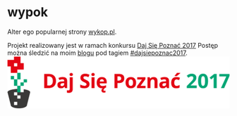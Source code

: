 # wypok
Alter ego popularnej strony [wykop.pl](http://www.wykop.pl).

Projekt realizowany jest w ramach konkursu [Daj Się Poznać 2017](http://dajsiepoznac.pl)
Postęp można śledzić na moim [blogu](https://arturtamborski.pl/blog) pod tagiem [#dajsiepoznac2017](https://arturtamborski.pl/blog/tag/dajsiepoznac2017).
![logo konkursu](https://github.com/arturtamborski/wypok/raw/master/logo.png)
